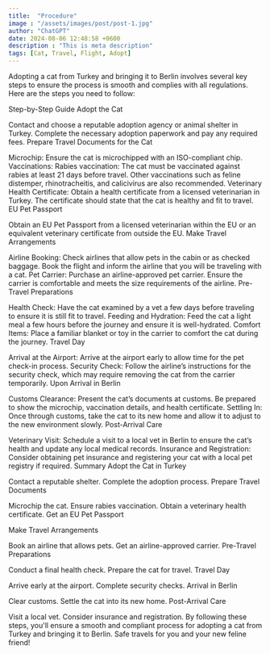 ```yaml
---
title:  "Procedure"
image : "/assets/images/post/post-1.jpg"
author: "ChatGPT"
date: 2024-08-06 12:48:58 +0600
description : "This is meta description"
tags: [Cat, Travel, Flight, Adopt]
---
```


Adopting a cat from Turkey and bringing it to Berlin involves several key steps to ensure the process is smooth and complies with all regulations. Here are the steps you need to follow:

Step-by-Step Guide
Adopt the Cat

Contact and choose a reputable adoption agency or animal shelter in Turkey.
Complete the necessary adoption paperwork and pay any required fees.
Prepare Travel Documents for the Cat

Microchip: Ensure the cat is microchipped with an ISO-compliant chip.
Vaccinations:
Rabies vaccination: The cat must be vaccinated against rabies at least 21 days before travel.
Other vaccinations such as feline distemper, rhinotracheitis, and calicivirus are also recommended.
Veterinary Health Certificate:
Obtain a health certificate from a licensed veterinarian in Turkey.
The certificate should state that the cat is healthy and fit to travel.
EU Pet Passport

Obtain an EU Pet Passport from a licensed veterinarian within the EU or an equivalent veterinary certificate from outside the EU.
Make Travel Arrangements

Airline Booking:
Check airlines that allow pets in the cabin or as checked baggage.
Book the flight and inform the airline that you will be traveling with a cat.
Pet Carrier:
Purchase an airline-approved pet carrier.
Ensure the carrier is comfortable and meets the size requirements of the airline.
Pre-Travel Preparations

Health Check: Have the cat examined by a vet a few days before traveling to ensure it is still fit to travel.
Feeding and Hydration: Feed the cat a light meal a few hours before the journey and ensure it is well-hydrated.
Comfort Items: Place a familiar blanket or toy in the carrier to comfort the cat during the journey.
Travel Day

Arrival at the Airport: Arrive at the airport early to allow time for the pet check-in process.
Security Check: Follow the airline’s instructions for the security check, which may require removing the cat from the carrier temporarily.
Upon Arrival in Berlin

Customs Clearance: Present the cat’s documents at customs. Be prepared to show the microchip, vaccination details, and health certificate.
Settling In: Once through customs, take the cat to its new home and allow it to adjust to the new environment slowly.
Post-Arrival Care

Veterinary Visit: Schedule a visit to a local vet in Berlin to ensure the cat’s health and update any local medical records.
Insurance and Registration: Consider obtaining pet insurance and registering your cat with a local pet registry if required.
Summary
Adopt the Cat in Turkey

Contact a reputable shelter.
Complete the adoption process.
Prepare Travel Documents

Microchip the cat.
Ensure rabies vaccination.
Obtain a veterinary health certificate.
Get an EU Pet Passport

Make Travel Arrangements

Book an airline that allows pets.
Get an airline-approved carrier.
Pre-Travel Preparations

Conduct a final health check.
Prepare the cat for travel.
Travel Day

Arrive early at the airport.
Complete security checks.
Arrival in Berlin

Clear customs.
Settle the cat into its new home.
Post-Arrival Care

Visit a local vet.
Consider insurance and registration.
By following these steps, you'll ensure a smooth and compliant process for adopting a cat from Turkey and bringing it to Berlin. Safe travels for you and your new feline friend!
